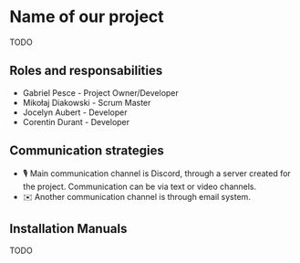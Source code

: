 # Name of our project
TODO

## Roles and responsabilities
- Gabriel Pesce - Project Owner/Developer
- Mikołaj Diakowski - Scrum Master
- Jocelyn Aubert - Developer
- Corentin Durant - Developer

## Communication strategies
- 🎙️ Main communication channel is Discord, through a server created for the project. Communication can be via text or video channels.
- ✉️ Another communication channel is through email system.

## Installation Manuals
TODO
